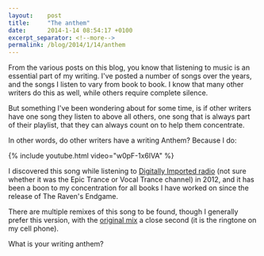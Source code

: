 ```yaml
---
layout:    post
title:     "The anthem"
date:      2014-1-14 08:54:17 +0100
excerpt_separator: <!--more-->
permalink: /blog/2014/1/14/anthem
---
```


From the various posts on this blog, you know that listening to music is an essential part of my writing. I've posted a number of songs over the years, and the songs I listen to vary from book to book. I know that many other writers do this as well, while others require complete silence.

<!--more-->
But something I've been wondering about for some time, is if other writers have one song they listen to above all others, one song that is always part of their playlist, that they can always count on to help them concentrate.

In other words, do other writers have a writing Anthem? Because I do:

{% include youtube.html video="w0pF-1x6lVA" %}

I discovered this song while listening to [Digitally Imported radio](http://di.fm/) (not sure whether it was the Epic Trance or Vocal Trance channel) in 2012, and it has been a boon to my concentration for all books I have worked on since the release of The Raven's Endgame.

There are multiple remixes of this song to be found, though I generally prefer this version, with the [original mix](http://www.youtube.com/watch?v=Aiojw1FAYQY) a close second (it is the ringtone on my cell phone).

What is your writing anthem?